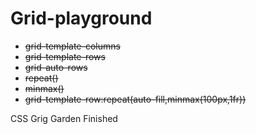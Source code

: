 # Grid-playground
* ~~grid-template-columns~~
* ~~grid-template-rows~~
* ~~grid-auto-rows~~
* ~~repeat()~~
* ~~minmax()~~
* ~~grid-template-row:repeat(auto-fill,minmax(100px,1fr))~~

CSS Grig Garden Finished 
